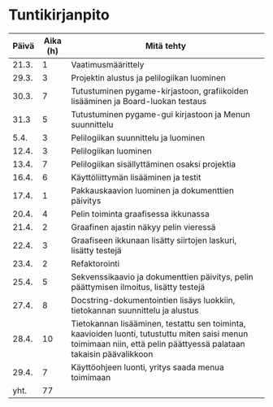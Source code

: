 # Tuntikirjanpito

|     Päivä     |   Aika (h)    |   Mitä tehty  |
| ------------- | ------------- | ------------- |
|   21.3.       |       1       | Vaatimusmäärittely|
|   29.3.       |       3       | Projektin alustus ja pelilogiikan luominen |
|   30.3.       |       7       | Tutustuminen pygame-kirjastoon, grafiikoiden lisääminen ja Board-luokan testaus|
|   31.3        |       5       | Tutustuminen pygame-gui kirjastoon ja Menun suunnittelu |
|   5.4.        |       3       | Pelilogiikan suunnittelu ja luominen |
|   12.4.       |       3       | Pelilogiikan luominen |
|   13.4.       |       7       | Pelilogiikan sisällyttäminen osaksi projektia |
|   16.4.       |       6       | Käyttöliittymän lisääminen ja testit |
|   17.4.       |       1       | Pakkauskaavion luominen ja dokumenttien päivitys|
|   20.4.       |       4       | Pelin toiminta graafisessa ikkunassa |
|   21.4.       |       2       | Graafinen ajastin näkyy pelin vieressä |
|   22.4.       |       3       | Graafiseen ikkunaan lisätty siirtojen laskuri, lisätty testejä|
|   23.4.       |       2       | Refaktorointi |
|   25.4.       |       5       | Sekvenssikaavio ja dokumenttien päivitys, pelin päättymisen ilmoitus, lisätty testejä |
|   27.4.       |       8       | Docstring-dokumentointien lisäys luokkiin, tietokannan suunnittelu ja alustus |
|   28.4.       |       10      | Tietokannan lisääminen, testattu sen toiminta, kaavioiden luonti, tutustuttu miten saisi menun toimimaan niin, että pelin päättyessä palataan takaisin päävalikkoon |
|   29.4.       |       7       | Käyttöohjeen luonti, yritys saada menua toimimaan |
|   yht.        |       77      |               |
